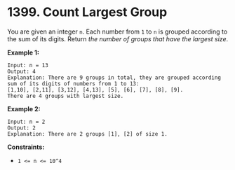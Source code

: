 # 1399. Count Largest Group
You are given an integer `n`. Each number from `1` to `n` is grouped according to the sum of its digits. Return *the number of groups that have the largest size*.

**Example 1:**
```
Input: n = 13
Output: 4
Explanation: There are 9 groups in total, they are grouped according sum of its digits of numbers from 1 to 13:
[1,10], [2,11], [3,12], [4,13], [5], [6], [7], [8], [9].
There are 4 groups with largest size.
```

**Example 2:**
```
Input: n = 2
Output: 2
Explanation: There are 2 groups [1], [2] of size 1.
```

**Constraints:**
- `1 <= n <= 10^4`
